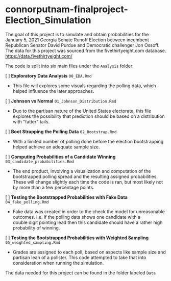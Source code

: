 
# connorputnam-finalproject-Election_Simulation

<!-- badges: start -->
<!-- badges: end -->

The goal of this project is to simulate and obtain probabilities for the January 5, 2021 Georgia Senate Runoff Election between incumbent Republican Senator David Purdue and Democratic challenger Jon Ossoff. The data for this project was sourced from the fivethirtyeight.com database. https://data.fivethirtyeight.com/

The code is split into six main files under the `Analysis` folder:

[ ] **Exploratory Data Analysis** `00_EDA.Rmd`
  
  * This file will explores some visuals regarding the polling data, which helped influence the later approaches.
  
[ ] **Johnson vs Normal** `01_Johnson_Distribution.Rmd`
  
  * Duo to the partisan nature of the United States electorate, this file explores the possibility that prediction should be based on a distribution with "fatter" tails. 
  
[ ] **Boot Strapping the Polling Data** `02_Bootstrap.Rmd`
  
  * With a limited number of polling done before the election bootstrapping helped achieve an adequate sample size.
  
[ ] **Computing Probabilities of a Candidate Winning** `03_candidate_probabilities.Rmd`
  
  * The end product, involving a visualization and computation of the bootstrapped polling spread and the resulting assigned probabilities. These will change slightly each time the code is ran, but most likely not by more than a few percentage points.
  
[ ] **Testing the Bootstrapped Probabilities with Fake Data** `04_fake_polling.Rmd`
  
  * Fake data was created in order to the check the model for unreasonable outcomes. i.e. if the polling data shows one candidate with a   
  double digit pointing lead then this candidate should have a rather high probability of winning.
  
[ ] **Testing the Bootstrapped Probabilities with Weighted Sampling** `05_weighted_sampling.Rmd`
  
  * Grades are assigned to each poll, based on aspects like sample size and partisan lean of a pollster. This code attempted to take that 
  into consideration when running the simulation.

The data needed for this project can be found in the folder labeled `Data`
